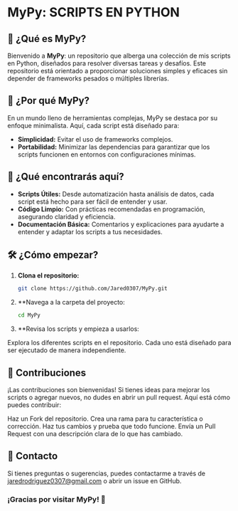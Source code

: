 # MyPy: SCRIPTS EN PYTHON

## 🚀 ¿Qué es MyPy?

Bienvenido a **MyPy**: un repositorio que alberga una colección de mis scripts en Python, diseñados para resolver diversas tareas y desafíos. Este repositorio está orientado a proporcionar soluciones simples y eficaces sin depender de frameworks pesados o múltiples librerías.

## 🌟 ¿Por qué MyPy?

En un mundo lleno de herramientas complejas, MyPy se destaca por su enfoque minimalista. Aquí, cada script está diseñado para:

- **Simplicidad:** Evitar el uso de frameworks complejos.
- **Portabilidad:** Minimizar las dependencias para garantizar que los scripts funcionen en entornos con configuraciones mínimas.

## 📁 ¿Qué encontrarás aquí?

- **Scripts Útiles:** Desde automatización hasta análisis de datos, cada script está hecho para ser fácil de entender y usar.
- **Código Limpio:** Con prácticas recomendadas en programación, asegurando claridad y eficiencia.
- **Documentación Básica:** Comentarios y explicaciones para ayudarte a entender y adaptar los scripts a tus necesidades.

## 🛠️ ¿Cómo empezar?

1. **Clona el repositorio:**

   ```bash
   git clone https://github.com/Jared0307/MyPy.git
   ```
2. **Navega a la carpeta del proyecto:

   ```bash
   cd MyPy
   ```
3. **Revisa los scripts y empieza a usarlos:

Explora los diferentes scripts en el repositorio. Cada uno está diseñado para ser ejecutado de manera independiente.

## 📝 Contribuciones
¡Las contribuciones son bienvenidas! Si tienes ideas para mejorar los scripts o agregar nuevos, no dudes en abrir un pull request. Aquí está cómo puedes contribuir:

Haz un Fork del repositorio.
Crea una rama para tu característica o corrección.
Haz tus cambios y prueba que todo funcione.
Envía un Pull Request con una descripción clara de lo que has cambiado.

## 💬 Contacto
Si tienes preguntas o sugerencias, puedes contactarme a través de jaredrodriguez0307@gmail.com o abrir un issue en GitHub.

### ¡Gracias por visitar MyPy! 🚀
